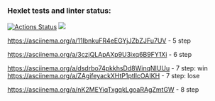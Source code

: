 ### Hexlet tests and linter status:
[![Actions Status](https://github.com/marus0v/php-project-45/workflows/hexlet-check/badge.svg)](https://github.com/marus0v/php-project-45/actions)
<a href="https://codeclimate.com/github/marus0v/php-project-45/maintainability"><img src="https://api.codeclimate.com/v1/badges/ad0529814491f1c168ab/maintainability" /></a>

https://asciinema.org/a/11IbnkuFR4eEGYjJZbZJFu7UV - 5 step

https://asciinema.org/a/3czjQLApAXp9U3ixq6B9FY1Xi - 6 step

https://asciinema.org/a/dsdrbo74pkkhsDd8WinqNIUUu - 7 step: win
https://asciinema.org/a/ZAgifeyackXHtP1ptllcOAIKH - 7 step: lose

https://asciinema.org/a/nK2MEYiqTxgqkLgoaRAgZmtGW - 8 step

